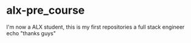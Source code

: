 # alx-pre_course
I'm now a ALX student, this is my first repositories a full stack engineer
echo "thanks guys"
